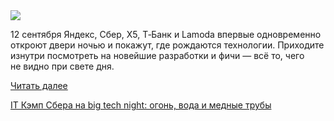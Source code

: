 <!--2025-08-20 12:52:38-->
<div class="yb">
  <div class="rss habr"><img src="https://habrastorage.org/getpro/habr/upload_files/978/e4e/f27/978e4ef27a1b90c8c7921df2c49844fe.jpg" /><p>12&nbsp;сентября Яндекс, Сбер, X5, Т‑Банк и Lamoda впервые одновременно откроют двери ночью и покажут, где рождаются технологии. Приходите изнутри посмотреть на&nbsp;новейшие разработки и фичи&nbsp;— всё то, чего не&nbsp;видно при&nbsp;свете дня.</p> <a href="https://habr.com/ru/articles/938724/#habracut">Читать далее</a> <p class="titl"><a href="https://habr.com/ru/companies/sberbank/news/938724/?utm_source=habrahabr&utm_medium=rss&utm_campaign=938724">IT Кэмп Сбера на big tech night: огонь, вода и медные трубы</a></p></div>
</div>
